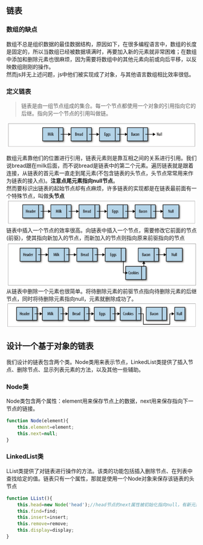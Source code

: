 ## 链表

### 数组的缺点
数组不总是组织数据的最佳数据结构，原因如下，在很多编程语言中，数组的长度是固定的，所以当数组已经被数据填满时，再要加入新的元素就非常困难；在数组中添加和删除元素也很麻烦，因为需要将数组中的其他元素向前或向后平移，以反映数组刚刚的操作。<br>
然而js并无上述问题，js中他们被实现成了对象，与其他语言数组相比效率很低。

### 定义链表
> 链表是由一组节点组成的集合。每一个节点都使用一个对象的引用指向它的后继。指向另一个节点的引用叫做链。

![链表](../../static/images/dsa/lianbiao.jpg)

数组元素靠他们的位置进行引用，链表元素则是靠互相之间的关系进行引用。我们说bread跟在milk后面，而不说bread是链表中的第二个元素。遍历链表就是跟着连接，从链表的首元素一直走到尾元素(不包含链表的头节点，头节点常常用来作为链表的接入点)。**注意点尾元素指向null节点**。<br>
然而要标识出链表的起始节点却有点麻烦，许多链表的实现都是在链表最前面有一个特殊节点，叫做**头节点**
![有头链表](../../static/images/dsa/header-lianbiao.jpg)
链表中插入一个节点的效率很高。向链表中插入一个节点，需要修改它前面的节点(前驱)，使其指向新加入的节点，而新加入的节点则指向原来前驱指向的节点
![插入](../../static/images/dsa/insert-cookie.jpg)
从链表中删除一个元素也很简单。将待删除元素的前驱节点指向待删除元素的后继节点，同时将待删除元素指向null，元素就删除成功了。
![删除](../../static/images/dsa/delete-bacon.jpg)

## 设计一个基于对象的链表

我们设计的链表包含两个类。Node类用来表示节点，LinkedList类提供了插入节点、删除节点、显示列表元素的方法，以及其他一些辅助。

### Node类
Node类包含两个属性：element用来保存节点上的数据，next用来保存指向下一节点的链接。
```js
function Node(element){
    this.element=element;
    this.next=null;
}
```
### LinkedList类
LList类提供了对链表进行操作的方法。该类的功能包括插入删除节点、在列表中查找给定的值。链表只有一个属性，那就是使用一个Node对象来保存该链表的头节点
```js
function LList(){
    this.head=new Node('head');//head节点的next属性被初始化指向null，有新元素插入时next指向新元素
    this.find=find;
    this.insert=insert;
    this.remove=remove;
    this.display=display;
}
```